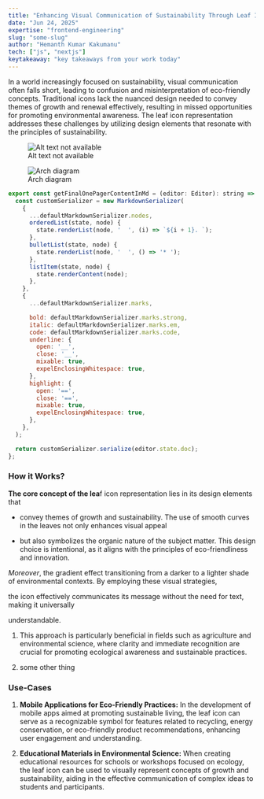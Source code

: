 ```yaml
---
title: "Enhancing Visual Communication of Sustainability Through Leaf Icon Design"
date: "Jun 24, 2025"
expertise: "frontend-engineering"
slug: "some-slug"
author: "Hemanth Kumar Kakumanu"
tech: ["js", "nextjs"]
keytakeaway: "key takeaways from your work today"
---
```

In a world increasingly focused on sustainability, visual communication often falls short, leading to confusion and misinterpretation of eco-friendly concepts. Traditional icons lack the nuanced design needed to convey themes of growth and renewal effectively, resulting in missed opportunities for promoting environmental awareness. The leaf icon representation addresses these challenges by utilizing design elements that resonate with the principles of sustainability.

<figure>
  <img
    src="/articles/some-slug/1d5c7b0a-2765-4c11-853e-8334046edb82.png"
    alt="Alt text not available"
  />
  <figcaption>
    Alt text not available
  </figcaption>
</figure>

<figure>
  <img
    src="/articles/some-slug/c003927b-2598-483d-b760-fe180aa9a713.jpeg"
    alt="Arch diagram "
  />
  <figcaption>
    Arch diagram 
  </figcaption>
</figure>

```javascript
export const getFinalOnePagerContentInMd = (editor: Editor): string => {
  const customSerializer = new MarkdownSerializer(
    {
      ...defaultMarkdownSerializer.nodes,
      orderedList(state, node) {
        state.renderList(node, '  ', (i) => `${i + 1}. `);
      },
      bulletList(state, node) {
        state.renderList(node, '  ', () => '* ');
      },
      listItem(state, node) {
        state.renderContent(node);
      },
    },
    {
      ...defaultMarkdownSerializer.marks,

      bold: defaultMarkdownSerializer.marks.strong,
      italic: defaultMarkdownSerializer.marks.em,
      code: defaultMarkdownSerializer.marks.code,
      underline: {
        open: '__',
        close: '__',
        mixable: true,
        expelEnclosingWhitespace: true,
      },
      highlight: {
        open: '==',
        close: '==',
        mixable: true,
        expelEnclosingWhitespace: true,
      },
    },
  );

  return customSerializer.serialize(editor.state.doc);
};
```

### How it Works?

**The core concept of the lea**f icon representation lies in its design elements that

- convey themes of growth and sustainability. The use of smooth curves in the leaves not only enhances visual appeal

- but also symbolizes the organic nature of the subject matter. This design choice is intentional, as it aligns with the principles of eco-friendliness and innovation.

*Moreover*, the gradient effect transitioning from a darker to a lighter shade of environmental contexts. By employing these visual strategies,

the icon effectively communicates its message without the need for text, making it universally

understandable.

1. This approach is particularly beneficial in fields such as agriculture and environmental science, where clarity and immediate recognition are crucial for promoting ecological awareness and sustainable practices.

2. some other thing

### Use-Cases

1. **Mobile Applications for Eco-Friendly Practices:** In the development of mobile apps aimed at promoting sustainable living, the leaf icon can serve as a recognizable symbol for features related to recycling, energy conservation, or eco-friendly product recommendations, enhancing user engagement and understanding.

2. **Educational Materials in Environmental Science:** When creating educational resources for schools or workshops focused on ecology, the leaf icon can be used to visually represent concepts of growth and sustainability, aiding in the effective communication of complex ideas to students and participants.
